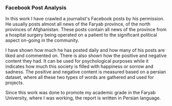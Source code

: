 ### Facebook Post Analysis

In this work I have crawled a journalist's Facebook posts by his permission. He usually posts almost all news of the Faryab province, of the north provinces of Afghanistan. These posts contain all news of the province from a hospital surgery being operated on a patient to the significant political aspect on-going in the community. 

I have shown how much he has posted daily and how many of his posts are liked and commented on. There is also shown how the positive and negative content they had. It can be used for psychological purposes while it indicates how much this society is filled with happiness or sorrow and sadness. The positive and negative content is measured based on a persian dataset, where all these two types of words are gathered and used for projects. 

Since this work was done to promote my academic grade in the Faryab University, where I was working, the report is written in Persian language.
